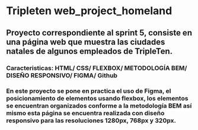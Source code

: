 # Tripleten web_project_homeland

## Proyecto correspondiente al sprint 5, consiste en una página web que muestra las ciudades natales de algunos empleados de TripleTen.

### Caracteristicas: HTML/ CSS/ FLEXBOX/ METODOLOGÍA BEM/ DISEÑO RESPONSIVO/ FIGMA/ Github

### En este proyecto se pone en practica el uso de Figma, el posicionamiento de elementos usando flexbox, los elementos se encuentran organizados conforme a la metodología BEM así mismo esta página se encuentra realizada con diseño responsivo para las resoluciones 1280px, 768px y 320px.
